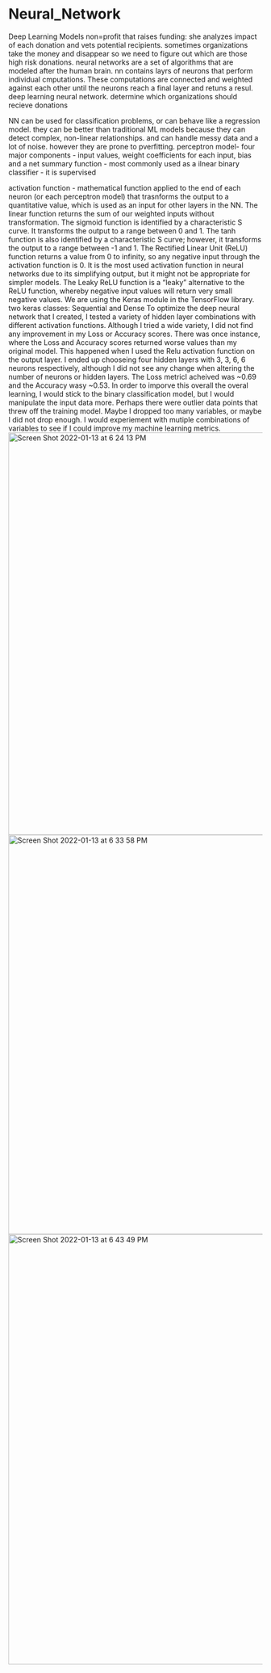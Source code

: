 # Neural_Network
Deep Learning Models
non=profit that raises funding: she analyzes impact of each donation and vets potential recipients. sometimes organizations take the money and disappear so we need to figure out which are those high risk donations. 
neural networks are a set of algorithms that are modeled after the human brain. nn contains layrs of neurons that perform individual cmputations. These computations are connected and weighted against each other until the neurons reach a final layer and retuns a resul. 
deep learning neural network. determine which organizations should recieve donations

NN can be used for classification problems, or can behave like a regression model. they can be better than traditional ML models because they can detect complex, non-linear relationships.  and can handle messy data and a lot of noise.  however they are prone to pverfitting. 
perceptron model- four major components - input values, weight coefficients for each input, bias and a net summary function - most commonly used as a ilnear binary classifier - it is supervised

activation function - mathematical function applied to the end of each neuron (or each perceptron model) that trasnforms the output to a quantitative value, which is used as an input for other layers in the NN. 
The linear function returns the sum of our weighted inputs without transformation.
The sigmoid function is identified by a characteristic S curve. It transforms the output to a range between 0 and 1.
The tanh function is also identified by a characteristic S curve; however, it transforms the output to a range between -1 and 1.
The Rectified Linear Unit (ReLU) function returns a value from 0 to infinity, so any negative input through the activation function is 0. It is the most used activation function in neural networks due to its simplifying output, but it might not be appropriate for simpler models.
The Leaky ReLU function is a “leaky” alternative to the ReLU function, whereby negative input values will return very small negative values.
We are using the Keras module in the TensorFlow library. two keras classes: Sequential and Dense
To optimize the deep neural network that I created, I tested a variety of hidden layer combinations with different activation functions. Although I tried a wide variety, I did not find any improvement in my Loss or Accuracy scores. There was once instance, where the Loss and Accuracy scores returned worse values than my original model. This happened when I used the Relu activation function on the output layer. I ended up chooseing four hidden layers with 3, 3, 6, 6 neurons respectively, although I did not see any change when altering the number of neurons or hidden layers. The Loss metricI acheived was ~0.69 and the Accuracy wasy ~0.53. In order to imporve this overall the overal learning, I would stick to the binary classification model, but I would manipulate the input data more. Perhaps there were outlier data points that threw off the training model. Maybe I dropped too many variables, or maybe I did not drop enough. I would experiement with mutiple combinations of variables to see if I could improve my machine learning metrics. 
<img width="797" alt="Screen Shot 2022-01-13 at 6 24 13 PM" src="https://user-images.githubusercontent.com/65195902/149440846-76e9eee2-dae7-47ba-a820-6bece405191b.png">
<img width="791" alt="Screen Shot 2022-01-13 at 6 33 58 PM" src="https://user-images.githubusercontent.com/65195902/149441762-f264cc4b-d43b-4ca6-9c9a-5c614b714a4f.png">
<img width="852" alt="Screen Shot 2022-01-13 at 6 43 49 PM" src="https://user-images.githubusercontent.com/65195902/149442685-96c086b9-35ef-42bb-abdc-4fbe45d85bc3.png">
